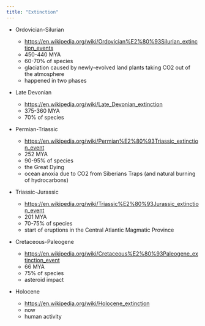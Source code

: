 ```yaml
---
title: "Extinction"
---
```


- Ordovician-Silurian
  - https://en.wikipedia.org/wiki/Ordovician%E2%80%93Silurian_extinction_events
  - 450-440 MYA
  - 60-70% of species
  - glaciation caused by newly-evolved land plants taking CO2 out of the atmosphere
  - happened in two phases

- Late Devonian
  - https://en.wikipedia.org/wiki/Late_Devonian_extinction
  - 375-360 MYA
  - 70% of species

- Permian-Triassic
  - https://en.wikipedia.org/wiki/Permian%E2%80%93Triassic_extinction_event
  - 252 MYA
  - 90-95% of species
  - the Great Dying
  - ocean anoxia due to CO2 from Siberians Traps (and natural burning of hydrocarbons)

- Triassic-Jurassic
  - https://en.wikipedia.org/wiki/Triassic%E2%80%93Jurassic_extinction_event
  - 201 MYA
  - 70-75% of species
  - start of eruptions in the Central Atlantic Magmatic Province

- Cretaceous-Paleogene
  - https://en.wikipedia.org/wiki/Cretaceous%E2%80%93Paleogene_extinction_event
  - 66 MYA
  - 75% of species
  - asteroid impact

- Holocene
  - https://en.wikipedia.org/wiki/Holocene_extinction
  - now
  - human activity
